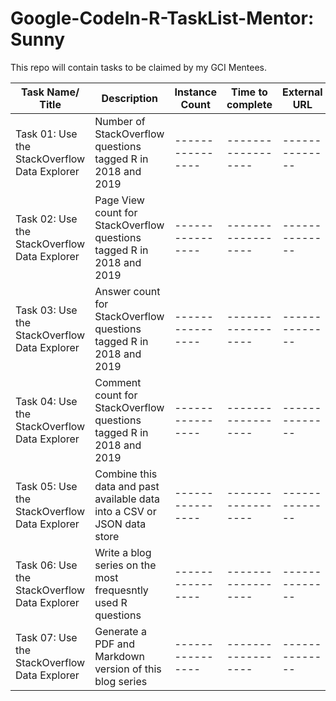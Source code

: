 # Google-CodeIn-R-TaskList-Mentor: Sunny
 This repo will contain tasks to be claimed by my GCI Mentees.


Task Name/ Title | Description | Instance Count | Time to complete | External URL | Task Categorization | Categories
-----------------|-------------|----------------|------------------|--------------|---------------------|-----------
Task 01: Use the StackOverflow Data Explorer | Number of StackOverflow questions tagged R in 2018 and 2019 |----------------|------------------|--------------|---------------------|-----------
Task 02: Use the StackOverflow Data Explorer|Page View count for StackOverflow questions tagged R in 2018 and 2019|----------------|------------------|--------------|---------------------|-----------
Task 03: Use the StackOverflow Data Explorer|Answer count for StackOverflow questions tagged R in 2018 and 2019|----------------|------------------|--------------|---------------------|-----------
Task 04: Use the StackOverflow Data Explorer|Comment count for StackOverflow questions tagged R in 2018 and 2019|----------------|------------------|--------------|---------------------|-----------
Task 05: Use the StackOverflow Data Explorer|Combine this data and past available data into a CSV or JSON data store|----------------|------------------|--------------|---------------------|-----------
Task 06: Use the StackOverflow Data Explorer| Write a blog series on the most frequesntly used R questions |----------------|------------------|--------------|---------------------|-----------
Task 07: Use the StackOverflow Data Explorer| Generate a PDF and Markdown version of this blog series |----------------|------------------|--------------|---------------------|-----------


 
